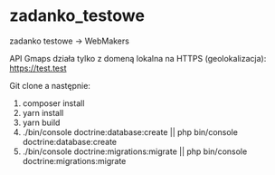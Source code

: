 # zadanko_testowe
zadanko testowe -> WebMakers


API Gmaps działa tylko z domeną lokalna na HTTPS (geolokalizacja): https://test.test

Git clone a następnie:

1. composer install
2. yarn install 
3. yarn build
3. ./bin/console doctrine:database:create ||  php bin/console doctrine:database:create
4. ./bin/console doctrine:migrations:migrate || php bin/console doctrine:migrations:migrate
